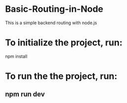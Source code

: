 # Basic-Routing-in-Node
This is a simple backend routing with node.js

# To initialize the project, run:
npm install

# To run the the project, run:
## npm run dev
